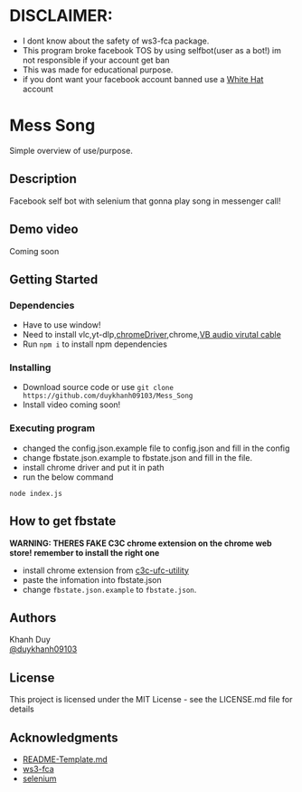 # DISCLAIMER: 
- I dont know about the safety of ws3-fca package.
- This program broke facebook TOS by using selfbot(user as a bot!) im not responsible if your account get ban 
- This was made for educational purpose. 
- if you dont want your facebook account banned use a [White Hat](https://facebook.com/whitehat) account
# Mess Song

Simple overview of use/purpose.

## Description

Facebook self bot with selenium that gonna play song in messenger call!

## Demo video

 Coming soon

## Getting Started

### Dependencies

* Have to use window!
* Need to install vlc,yt-dlp,[chromeDriver](https://developer.chrome.com/docs/chromedriver/downloads),chrome,[VB audio virutal cable](https://vb-audio.com/Cable/)
* Run ``` npm i ``` to install npm dependencies

### Installing

* Download source code or use ```git clone https://github.com/duykhanh09103/Mess_Song```
* Install video coming soon!

### Executing program

* changed the config.json.example file to config.json and fill in the config
* change fbstate.json.example to fbstate.json and fill in the file.
* install chrome driver and put it in path
* run the below command
```
node index.js
```

## How to get fbstate
**WARNING: THERES FAKE C3C chrome extension on the chrome web store! remember to install the right one**
- install chrome extension from [c3c-ufc-utility](https://github.com/c3cbot/c3c-ufc-utility)
- paste the infomation into fbstate.json
- change ```fbstate.json.example``` to ```fbstate.json```.
## Authors

Khanh Duy  
[@duykhanh09103](https://twitter.com/duykhanh09103)

## License

This project is licensed under the MIT License - see the LICENSE.md file for details

## Acknowledgments

 
* [README-Template.md](https://gist.github.com/DomPizzie/7a5ff55ffa9081f2de27c315f5018afc)
* [ws3-fca](https://www.npmjs.com/package/ws3-fca)
* [selenium](https://www.npmjs.com/package/selenium-webdriver)